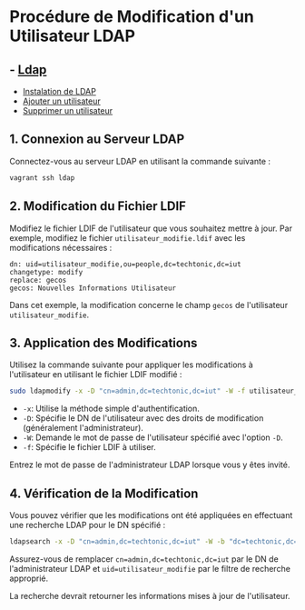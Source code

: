 # Procédure de Modification d'un Utilisateur LDAP

## - [Ldap](../Procédure/) 
- [Instalation de LDAP ](../Procédure/Installation.md) 
- [Ajouter un utilisateur ](../Procédure/Add_user.md) 
- [Supprimer un utilisateur ](../Procédure/Del_user.md) 


## 1. Connexion au Serveur LDAP

Connectez-vous au serveur LDAP en utilisant la commande suivante :

```bash
vagrant ssh ldap
```

## 2. Modification du Fichier LDIF

Modifiez le fichier LDIF de l'utilisateur que vous souhaitez mettre à jour. Par exemple, modifiez le fichier `utilisateur_modifie.ldif` avec les modifications nécessaires :

```ldif
dn: uid=utilisateur_modifie,ou=people,dc=techtonic,dc=iut
changetype: modify
replace: gecos
gecos: Nouvelles Informations Utilisateur
```

Dans cet exemple, la modification concerne le champ `gecos` de l'utilisateur `utilisateur_modifie`.

## 3. Application des Modifications

Utilisez la commande suivante pour appliquer les modifications à l'utilisateur en utilisant le fichier LDIF modifié :

```bash
sudo ldapmodify -x -D "cn=admin,dc=techtonic,dc=iut" -W -f utilisateur_modifie.ldif
```

- `-x`: Utilise la méthode simple d'authentification.
- `-D`: Spécifie le DN de l'utilisateur avec des droits de modification (généralement l'administrateur).
- `-W`: Demande le mot de passe de l'utilisateur spécifié avec l'option `-D`.
- `-f`: Spécifie le fichier LDIF à utiliser.

Entrez le mot de passe de l'administrateur LDAP lorsque vous y êtes invité.

## 4. Vérification de la Modification

Vous pouvez vérifier que les modifications ont été appliquées en effectuant une recherche LDAP pour le DN spécifié :

```bash
ldapsearch -x -D "cn=admin,dc=techtonic,dc=iut" -W -b "dc=techtonic,dc=iut" "(uid=utilisateur_modifie)"
```

Assurez-vous de remplacer `cn=admin,dc=techtonic,dc=iut` par le DN de l'administrateur LDAP et `uid=utilisateur_modifie` par le filtre de recherche approprié.

La recherche devrait retourner les informations mises à jour de l'utilisateur.


